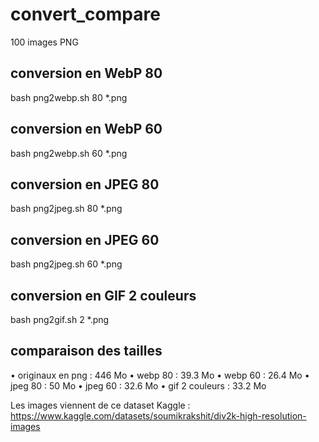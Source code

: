 # convert_compare
100 images PNG
## conversion en WebP 80
bash png2webp.sh 80 *.png
## conversion en WebP 60
bash png2webp.sh 60 *.png

## conversion en JPEG 80
bash png2jpeg.sh 80 *.png
## conversion en JPEG 60
bash png2jpeg.sh 60 *.png

## conversion en GIF 2 couleurs
bash png2gif.sh 2 *.png

## comparaison des tailles
• originaux en png : 446 Mo
• webp 80 : 39.3 Mo
• webp 60 : 26.4 Mo
• jpeg 80 : 50 Mo
• jpeg 60 : 32.6 Mo
• gif 2 couleurs : 33.2 Mo

Les images viennent de ce dataset Kaggle :
https://www.kaggle.com/datasets/soumikrakshit/div2k-high-resolution-images
